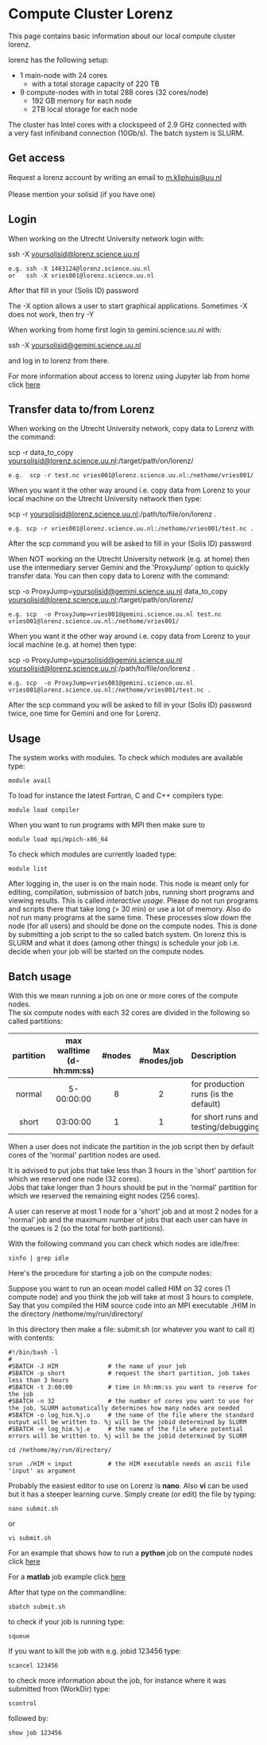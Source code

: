 # Compute Cluster Lorenz

This page contains basic information about our local compute cluster lorenz.

lorenz has the following setup:
* 1 main-node with 24 cores
  * with a total storage capacity of 220 TB
* 9 compute-nodes with in total 288 cores (32 cores/node)
  * 192 GB memory for each node 
  * 2TB local storage for each node
  
The cluster has Intel cores with a clockspeed of 2.9 GHz connected with \
a very fast infiniband connection (10Gb/s).
The batch system is SLURM.

## Get access

Request a lorenz account by writing an email to m.kliphuis@uu.nl      
         \
Please mention your solisid (if you have one)

## Login

When working on the Utrecht University network login with:

ssh -X yoursolisid@lorenz.science.uu.nl 

    e.g. ssh -X 1463124@lorenz.science.uu.nl 
    or   ssh -X vries001@lorenz.science.uu.nl
         
After that fill in your (Solis ID) password
         
The -X option allows a user to start graphical applications.
Sometimes -X does not work, then try -Y
  
When working from home first login to gemini.science.uu.nl with:

ssh -X yoursolisid@gemini.science.uu.nl

and log in to lorenz from there.
  
For more information about access to lorenz using Jupyter lab from home click [here](https://github.com/OceanParcels/UtrechtTeam/wiki/How-to-run-parcels-on-lorenz-or-gemini#jupyter-lab-on-a-compute-node)

## Transfer data to/from Lorenz

When working on the Utrecht University network, copy data to Lorenz with the command:

scp -r data_to_copy yoursolisid@lorenz.science.uu.nl:/target/path/on/lorenz/

    e.g.  scp -r test.nc vries001@lorenz.science.uu.nl:/nethome/vries001/
    
When you want it the other way around i.e. copy data from Lorenz to your local machine on the Utrecht University network then type:

scp -r yoursolisid@lorenz.science.uu.nl:/path/to/file/on/lorenz .

    e.g. scp -r vries001@lorenz.science.uu.nl:/nethome/vries001/test.nc .
    
After the scp command you will be asked to fill in your (Solis ID) password

When NOT working on the Utrecht University network (e.g. at home) then use the intermediary server Gemini and the 'ProxyJump' option to quickly transfer data. You can then copy data to Lorenz with the command:

scp  -o ProxyJump=yoursolisid@gemini.science.uu.nl data_to_copy yoursolisid@lorenz.science.uu.nl:/target/path/on/lorenz/

    e.g. scp  -o ProxyJump=vries001@gemini.science.uu.nl test.nc vries001@lorenz.science.uu.nl:/nethome/vries001/

When you want it the other way around i.e. copy data from Lorenz to your local machine (e.g. at home) then type:

scp  -o ProxyJump=yoursolisid@gemini.science.uu.nl yoursolisid@lorenz.science.uu.nl:/path/to/file/on/lorenz .

    e.g. scp  -o ProxyJump=vries001@gemini.science.uu.nl vries001@lorenz.science.uu.nl:/nethome/vries001/test.nc .
    
After the scp command you will be asked to fill in your (Solis ID) password twice, one time for Gemini and one for Lorenz.

## Usage

The system works with modules. To check which modules are available type:

    module avail

To load for instance the latest Fortran, C and C++ compilers type:

    module load compiler

When you want to run programs with MPI then make sure to

    module load mpi/mpich-x86_64 

To check which modules are currently loaded type:

    module list


After logging in, the user is on the main node. This node is meant only for editing, compilation, submission of batch jobs, running short programs and viewing results. This is called *interactive usage*. Please do not run programs and scripts there that take long (> 30 min) or use a lot of memory. 
Also do not run many programs at the same time. These processes slow down the node (for all users) and should be done on the compute nodes. This is done by submitting a job script to the so called batch system. On lorenz this is SLURM and what it does (among other things) is schedule your job i.e. decide when your job will be 
started on the compute nodes.

## Batch usage

With this we mean running a job on one or more cores of the compute nodes.  
The six compute nodes with each 32 cores are divided in the following so called partitions:

| partition      | max walltime (d-hh:mm:ss) | #nodes      | Max #nodes/job  | Description                                         |
| :------------: | :-----------------------: | :---------: | :-------------: | :-------------------------------------------------- |
| normal         | 5-00:00:00                |     8       |        2        | for production runs (is the default)                |
| short          | 03:00:00                  |     1       |        1        | for short runs and testing/debugging                |

When a user does not indicate the partition in the job script then by default cores of the 'normal' partition nodes are used. 

It is advised to put jobs that take less than 3 hours in the 'short' partition for which we reserved one node (32 cores).
\
Jobs that take longer than 3 hours should be put in the 'normal' partition for which we reserved the remaining eight nodes (256 cores).

A user can reserve at most 1 node for a 'short' job and at most 2 nodes for a 'normal’ job and 
the maximum number of jobs that each user can have in the queues is 2 (so the total for both partitions). 

With the following command you can check which nodes are idle/free:

    sinfo | grep idle 

Here's the procedure for starting a job on the compute nodes:

Suppose you want to run an ocean model called HIM on 32 cores (1 compute node) and you think the job will take
at most 3 hours to complete. Say that you compiled the HIM source code into an MPI executable  ./HIM in the directory /nethome/my/run/directory/

In this directory then make a file:  submit.sh (or whatever you want to call it) with contents:

    #!/bin/bash -l
    #
    #SBATCH -J HIM              # the name of your job   
    #SBATCH -p short            # request the short partition, job takes less than 3 hours  
    #SBATCH -t 3:00:00          # time in hh:mm:ss you want to reserve for the job
    #SBATCH -n 32               # the number of cores you want to use for the job, SLURM automatically determines how many nodes are needed
    #SBATCH -o log_him.%j.o     # the name of the file where the standard output will be written to. %j will be the jobid determined by SLURM
    #SBATCH -e log_him.%j.e     # the name of the file where potential errors will be written to. %j will be the jobid determined by SLURM
 
    cd /nethome/my/run/directory/
    
    srun ./HIM < input          # the HIM executable needs an ascii file 'input' as argument

Probably the easiest editor to use on Lorenz is **nano**. Also **vi** can be used but it has a steeper learning curve.
Simply create (or edit) the file by typing:

    nano submit.sh 

or 

    vi submit.sh 

For an example that shows how to run a **python** job on the compute nodes click [here](python_example.md)

For a **matlab** job example click [here](matlab_example.md)

After that type on the commandline:

    sbatch submit.sh

to check if your job is running type:

    squeue

If you want to kill the job with e.g. jobid 123456 type:

    scancel 123456

to check more information about the job, for instance where it was submitted from (WorkDir) type:

    scontrol

followed by:

    show job 123456   
